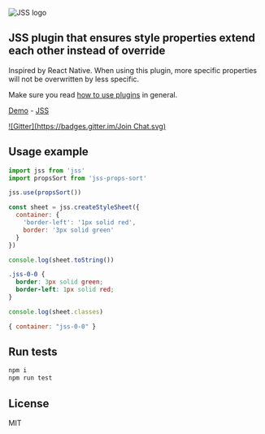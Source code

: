 ![JSS logo](https://avatars1.githubusercontent.com/u/9503099?v=3&s=60)

## JSS plugin that ensures style properties extend each other instead of override

Inspired by React Native. When using this plugin,
more specific properties will not be overwritten by less specific.

Make sure you read [how to use
plugins](https://github.com/cssinjs/jss/blob/master/docs/setup.md#setup-with-plugins)
in general.

[Demo](http://cssinjs.github.io/examples/index.html#plugin-jss-props-sort) -
[JSS](https://github.com/cssinjs/jss)

[![Gitter](https://badges.gitter.im/Join Chat.svg)](https://gitter.im/cssinjs/lobby)


## Usage example

```javascript
import jss from 'jss'
import propsSort from 'jss-props-sort'

jss.use(propsSort())

const sheet = jss.createStyleSheet({
  container: {
    'border-left': '1px solid red',
    border: '3px solid green'
  }
})
```

```javascript
console.log(sheet.toString())
```
```css
.jss-0-0 {
  border: 3px solid green;
  border-left: 1px solid red;
}
```

```javascript
console.log(sheet.classes)
```
```javascript
{ container: "jss-0-0" }
```

## Run tests

```bash
npm i
npm run test
```

## License

MIT
